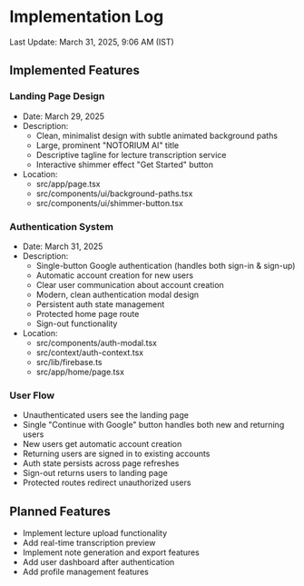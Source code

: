 # Implementation Log

Last Update: March 31, 2025, 9:06 AM (IST)

## Implemented Features

### Landing Page Design
- Date: March 29, 2025
- Description: 
  - Clean, minimalist design with subtle animated background paths
  - Large, prominent "NOTORIUM AI" title
  - Descriptive tagline for lecture transcription service
  - Interactive shimmer effect "Get Started" button
- Location: 
  - src/app/page.tsx
  - src/components/ui/background-paths.tsx
  - src/components/ui/shimmer-button.tsx

### Authentication System
- Date: March 31, 2025
- Description:
  - Single-button Google authentication (handles both sign-in & sign-up)
  - Automatic account creation for new users
  - Clear user communication about account creation
  - Modern, clean authentication modal design
  - Persistent auth state management
  - Protected home page route
  - Sign-out functionality
- Location:
  - src/components/auth-modal.tsx
  - src/context/auth-context.tsx
  - src/lib/firebase.ts
  - src/app/home/page.tsx

### User Flow
- Unauthenticated users see the landing page
- Single "Continue with Google" button handles both new and returning users
- New users get automatic account creation
- Returning users are signed in to existing accounts
- Auth state persists across page refreshes
- Sign-out returns users to landing page
- Protected routes redirect unauthorized users

## Planned Features
- Implement lecture upload functionality
- Add real-time transcription preview
- Implement note generation and export features
- Add user dashboard after authentication
- Add profile management features